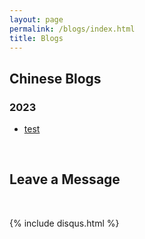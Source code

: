 ```yaml
---
layout: page
permalink: /blogs/index.html
title: Blogs
---
```


## Chinese Blogs

### 2023

- [test](https://ch4nc3n.github.io/blogs/test)

<br>

## Leave a Message

<br>

{% include disqus.html %} 

<br>
